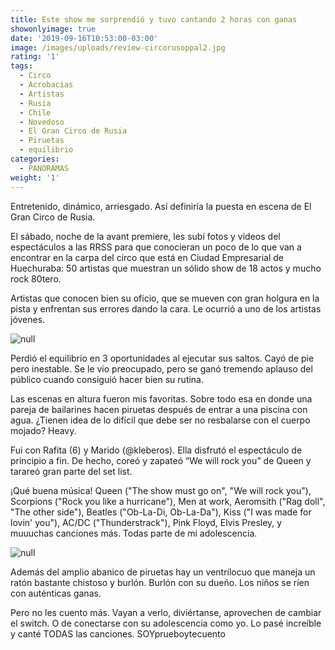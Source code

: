 ```yaml
---
title: Este show me sorprendió y tuvo cantando 2 horas con ganas
showonlyimage: true
date: '2019-09-16T10:53:00-03:00'
image: /images/uploads/review-circorusoppal2.jpg
rating: '1'
tags:
  - Circo
  - Acrobacias
  - Artistas
  - Rusia
  - Chile
  - Novedoso
  - El Gran Circo de Rusia
  - Piruetas
  - equilibrio
categories:
  - PANORAMAS
weight: '1'
---
```

Entretenido, dinámico, arriesgado. Así definiría la puesta en escena de El Gran Circo de Rusia.

<!--more-->

El sábado, noche de la avant premiere, les subí fotos y videos del espectáculos a las RRSS para que conocieran un poco de lo que van a encontrar en la carpa del circo que está en Ciudad Empresarial de Huechuraba: 50 artistas que muestran un sólido show de 18 actos y mucho rock 80tero.

Artistas que conocen bien su oficio, que se mueven con gran holgura en la pista y enfrentan sus errores dando la cara. Le ocurrió a uno de los artistas jóvenes.

![null](/images/uploads/review-circoruso2.jpg)

Perdió el equilibrio en 3 oportunidades al ejecutar sus saltos. Cayó de pie pero inestable. Se le vio preocupado, pero se ganó tremendo aplauso del público cuando consiguió hacer bien su rutina.

Las escenas en altura fueron mis favoritas. Sobre todo esa en donde una pareja de bailarines hacen piruetas después de entrar a una piscina con agua. ¿Tienen idea de lo difícil que debe ser no resbalarse con el cuerpo mojado? Heavy.

Fui con Rafita (6) y Marido (@kleberos). Ella disfrutó el espectáculo de principio a fin. De hecho, coreó y zapateó “We will rock you” de Queen y tarareó gran parte del set list.

¡Qué buena música! Queen ("The show must go on", "We will rock you"), Scorpions ("Rock you like a hurricane"), Men at work, Aeromsith ("Rag doll", "The other side"), Beatles ("Ob-La-Di, Ob-La-Da"), Kiss ("I was made for lovin' you"), AC/DC ("Thunderstrack"), Pink Floyd, Elvis Presley, y muuuchas canciones más. Todas parte de mi adolescencia. 

![null](/images/uploads/review-circoruso3.jpg)

Además del amplio abanico de piruetas hay un ventrílocuo que maneja un ratón bastante chistoso y burlón. Burlón con su dueño. Los niños se ríen con auténticas ganas.

Pero no les cuento más. Vayan a verlo, diviértanse, aprovechen de cambiar el switch. O de conectarse con su adolescencia como yo. Lo pasé increíble y canté TODAS las canciones. SOYprueboytecuento
